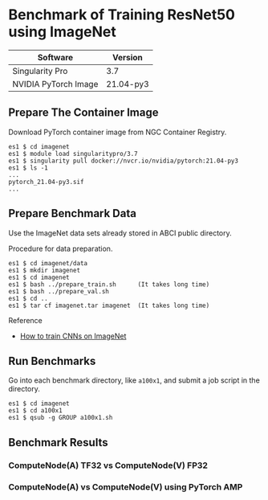 # Benchmark of Training ResNet50 using ImageNet

| Software             | Version   |
| -------------------- | --------- |
| Singularity Pro      | 3.7       |
| NVIDIA PyTorch Image | 21.04-py3 |


## Prepare The Container Image

Download PyTorch container image from NGC Container Registry.

```Console
es1 $ cd imagenet
es1 $ module load singularitypro/3.7
es1 $ singularity pull docker://nvcr.io/nvidia/pytorch:21.04-py3
es1 $ ls -1
...
pytorch_21.04-py3.sif
...
```


## Prepare Benchmark Data

Use the ImageNet data sets already stored in ABCI public directory.

Procedure for data preparation.

```Console
es1 $ cd imagenet/data
es1 $ mkdir imagenet
es1 $ cd imagenet
es1 $ bash ../prepare_train.sh      (It takes long time)
es1 $ bash ../prepare_val.sh
es1 $ cd ..
es1 $ tar cf imagenet.tar imagenet  (It takes long time)
```

Reference

- [How to train CNNs on ImageNet](https://towardsdatascience.com/how-to-train-cnns-on-imagenet-ab8dd48202a9)


## Run Benchmarks

Go into each benchmark directory, like `a100x1`, and submit a job script in the directory.

```Console
es1 $ cd imagenet
es1 $ cd a100x1
es1 $ qsub -g GROUP a100x1.sh
```


## Benchmark Results

### ComputeNode(A) TF32 vs ComputeNode(V) FP32


### ComputeNode(A) vs ComputeNode(V) using PyTorch AMP


